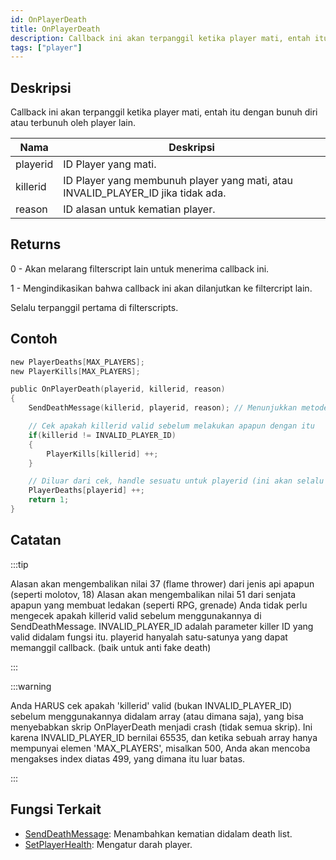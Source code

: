 ```yaml
---
id: OnPlayerDeath
title: OnPlayerDeath
description: Callback ini akan terpanggil ketika player mati, entah itu dengan bunuh diri atau terbunuh oleh player lain.
tags: ["player"]
---
```


## Deskripsi

Callback ini akan terpanggil ketika player mati, entah itu dengan bunuh diri atau terbunuh oleh player lain.

| Nama     | Deskripsi                                                                                   |
| -------- | --------------------------------------------------------------------------------------------- |
| playerid | ID Player yang mati.                                                               |
| killerid | ID Player yang membunuh player yang mati, atau INVALID_PLAYER_ID jika tidak ada. |
| reason   | ID alasan untuk kematian player.                                                  |

## Returns

0 - Akan melarang filterscript lain untuk menerima callback ini.

1 - Mengindikasikan bahwa callback ini akan dilanjutkan ke filtercript lain.

Selalu terpanggil pertama di filterscripts.

## Contoh

```c
new PlayerDeaths[MAX_PLAYERS];
new PlayerKills[MAX_PLAYERS];

public OnPlayerDeath(playerid, killerid, reason)
{
    SendDeathMessage(killerid, playerid, reason); // Menunjukkan metode bunuh di killfeed

    // Cek apakah killerid valid sebelum melakukan apapun dengan itu
    if(killerid != INVALID_PLAYER_ID)
    {
        PlayerKills[killerid] ++;
    }

    // Diluar dari cek, handle sesuatu untuk playerid (ini akan selalu valid)
    PlayerDeaths[playerid] ++;
    return 1;
}
```

## Catatan

:::tip

Alasan akan mengembalikan nilai 37 (flame thrower) dari jenis api apapun (seperti molotov, 18) Alasan akan mengembalikan nilai 51 dari senjata apapun yang membuat ledakan (seperti RPG, grenade) Anda tidak perlu mengecek apakah killerid valid sebelum menggunakannya di SendDeathMessage. INVALID_PLAYER_ID adalah parameter killer ID yang valid didalam fungsi itu. playerid hanyalah satu-satunya yang dapat memanggil callback. (baik untuk anti fake death)

:::

:::warning

Anda HARUS cek apakah 'killerid' valid (bukan INVALID_PLAYER_ID) sebelum menggunakannya didalam array (atau dimana saja), yang bisa menyebabkan skrip OnPlayerDeath menjadi crash (tidak semua skrip). Ini karena INVALID_PLAYER_ID bernilai 65535, dan ketika sebuah array hanya mempunyai elemen 'MAX_PLAYERS', misalkan 500, Anda akan mencoba mengakses index diatas 499, yang dimana itu luar batas.

:::

## Fungsi Terkait

- [SendDeathMessage](../functions/SendDeathMessage.md): Menambahkan kematian didalam death list.
- [SetPlayerHealth](../functions/SetPlayerHealth.md): Mengatur darah player.
